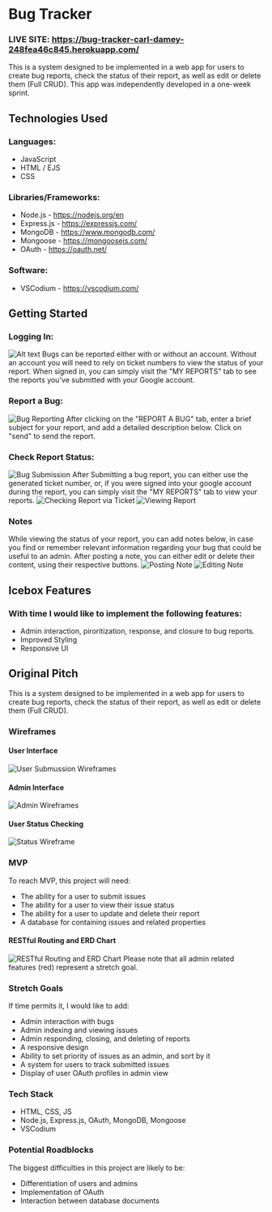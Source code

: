 # Bug Tracker

### LIVE SITE: https://bug-tracker-carl-damey-248fea46c845.herokuapp.com/

This is a system designed to be implemented in a web app for users to create bug reports, check the status of their report, as well as edit or delete them (Full CRUD). This app was independently developed in a one-week sprint.

## Technologies Used
### Languages:
- JavaScript
- HTML / EJS
- CSS
### Libraries/Frameworks:
- Node.js - https://nodejs.org/en
- Express.js - https://expressjs.com/
- MongoDB - https://www.mongodb.com/
- Mongoose - https://mongoosejs.com/
- OAuth - https://oauth.net/
### Software:
- VSCodium - https://vscodium.com/
## Getting Started
### Logging In:
![Alt text](etc/images/Screenshot7.png)
Bugs can be reported either with or without an account. Without an account you will need to rely on ticket numbers to view the status of your report. When signed in, you can simply visit the "MY REPORTS" tab to see the reports you've submitted with your Google account.
### Report a Bug:
![Bug Reporting](./etc/images/Screenshot1.png)
After clicking on the "REPORT A BUG" tab, enter a brief subject for your report, and add a detailed description below. Click on "send" to send the report.
### Check Report Status:
![Bug Submission](./etc/images/Screenshot2.png)
After Submitting a bug report, you can either use the generated ticket number, or, if you were signed into your google account during the report, you can simply visit the "MY REPORTS" tab to view your reports.
![Checking Report via Ticket](./etc/images/Screenshot3.png)
![Viewing Report](etc/images/Screenshot4.png)
### Notes
While viewing the status of your report, you can add notes below, in case you find or remember relevant information regarding your bug that could be useful to an admin. After posting a note, you can either edit or delete their content, using their respective buttons.
![Posting Note](etc/images/Screenshot5.png)
![Editing Note](etc/images/Screenshot6.png)

## Icebox Features
### With time I would like to implement the following features:
- Admin interaction, piroritization, response, and closure to bug reports.
- Improved Styling
- Responsive UI


## Original Pitch
This is a system designed to be implemented in a web app for users to create bug reports, check the status of their report, as well as edit or delete them (Full CRUD).
### Wireframes
#### User Interface
![User Submussion Wireframes](./etc/images/Wireframe1.png)
#### Admin Interface
![Admin Wireframes](./etc/images/Wireframe2.png)
#### User Status Checking
![Status Wireframe](./etc/images/Wireframe3.png)

### MVP

To reach MVP, this project will need:

 - The ability for a user to submit issues
 - The ability for a user to view their issue status
 - The ability for a user to update and delete their report
 - A database for containing issues and related properties

 #### RESTful Routing and ERD Chart

 ![RESTful Routing and ERD Chart](./etc/images/ERD-REST.png)
 Please note that all admin related features (red) represent a stretch goal.

### Stretch Goals

If time permits it, I would like to add:

 - Admin interaction with bugs
 - Admin indexing and viewing issues
 - Admin responding, closing, and deleting of reports
 - A responsive design
 - Ability to set priority of issues as an admin, and sort by it
 - A system for users to track submitted issues
 - Display of user OAuth profiles in admin view

### Tech Stack

 - HTML, CSS, JS
 - Node.js, Express.js, OAuth, MongoDB, Mongoose
 - VSCodium


### Potential Roadblocks
The biggest difficulties in this project are likely to be:

 - Differentiation of users and admins
 - Implementation of OAuth
 - Interaction between database documents
